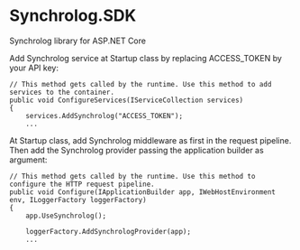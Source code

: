 # Synchrolog.SDK
Synchrolog library for ASP.NET Core

Add Synchrolog service at Startup class by replacing ACCESS_TOKEN by your API key:

```
// This method gets called by the runtime. Use this method to add services to the container.
public void ConfigureServices(IServiceCollection services)
{
    services.AddSynchrolog("ACCESS_TOKEN");
    ...
```

At Startup class, add Synchrolog middleware as first in the request pipeline. Then add the Synchrolog provider passing the application builder as argument:

```
// This method gets called by the runtime. Use this method to configure the HTTP request pipeline.
public void Configure(IApplicationBuilder app, IWebHostEnvironment env, ILoggerFactory loggerFactory)
{
    app.UseSynchrolog();

    loggerFactory.AddSynchrologProvider(app);
    ...
```
